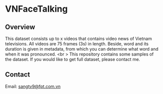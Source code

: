 # VNFaceTalking
## Overview
This dataset consists up to x videos that contains video news of Vietnam televisions.  All videos are 75 frames (3s) in length. Beside, word and its duration is given in metadata, from which you can determine what word and when it was pronounced. <br \>
This repository contains some samples of the dataset. If you would like to get full dataset, please contact me.
## Contact
Email: sangtv9@fpt.com.vn
